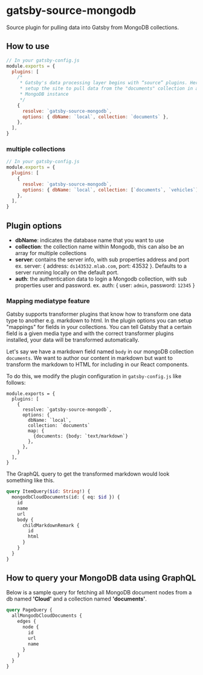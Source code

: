# gatsby-source-mongodb

Source plugin for pulling data into Gatsby from MongoDB collections.

## How to use

```javascript
// In your gatsby-config.js
module.exports = {
  plugins: [
    /*
     * Gatsby's data processing layer begins with “source” plugins. Here we
     * setup the site to pull data from the "documents" collection in a local
     * MongoDB instance
     */
    {
      resolve: `gatsby-source-mongodb`,
      options: { dbName: `local`, collection: `documents` },
    },
  ],
}
```

### multiple collections

```javascript
// In your gatsby-config.js
module.exports = {
  plugins: [
    {
      resolve: `gatsby-source-mongodb`,
      options: { dbName: `local`, collection: [`documents`, `vehicles`] },
    },
  ],
}
```

## Plugin options

* **dbName**: indicates the database name that you want to use
* **collection**: the collection name within Mongodb, this can also be an array
  for multiple collections
* **server**: contains the server info, with sub properties address and port ex.
  server: { address: `ds143532.mlab.com`, port: 43532 }. Defaults to a server
  running locally on the default port.
* **auth**: the authentication data to login a Mongodb collection, with sub
  properties user and password. ex. auth: { user: `admin`, password: `12345` }

### Mapping mediatype feature

Gatsby supports transformer plugins that know how to transform one data type to
another e.g. markdown to html. In the plugin options you can setup "mappings"
for fields in your collections. You can tell Gatsby that a certain field is a
given media type and with the correct transformer plugins installed, your data
will be transformed automatically.

Let's say we have a markdown field named `body` in our mongoDB collection
`documents`. We want to author our content in markdown but want to transform the
markdown to HTML for including in our React components.

To do this, we modify the plugin configuration in `gatsby-config.js` like
follows:

```javascript{8-10}
module.exports = {
  plugins: [
    {
      resolve: `gatsby-source-mongodb`,
      options: {
        dbName: `local`,
        collection: `documents`
        map: {
          {documents: {body: `text/markdown`}
        },
      },
    }
  ],
}
```

The GraphQL query to get the transformed markdown would look something like
this.

```graphql
query ItemQuery($id: String!) {
  mongodbCloudDocuments(id: { eq: $id }) {
    id
    name
    url
    body {
      childMarkdownRemark {
        id
        html
      }
    }
  }
}
```

## How to query your MongoDB data using GraphQL

Below is a sample query for fetching all MongoDB document nodes from a db named
**'Cloud'** and a collection named **'documents'**.

```graphql
query PageQuery {
  allMongodbCloudDocuments {
    edges {
      node {
        id
        url
        name
      }
    }
  }
}
```
